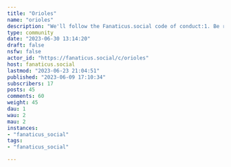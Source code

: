 ```yaml
---
title: "Orioles" 
name: "orioles"
description: "We'll follow the Fanaticus.social code of conduct:1. Be respectful; Remember the human on the other side of the computer! Trash-talking is ok (and even encouraged!) but don’t make things personal and don’t take things too far.2. Respect others’ privacy. Do not disclose personal information of others without their explicit consent.3. Say no to racism (and all other forms of discrimination, including on the basis of race, religion, gender, age, nationality, or disability)4. No self-promotion, ads, soliciting, or spamming5. No porn6. No brigading or targeted harassment of individuals# Looking for mods!---"
type: community
date: "2023-06-30 13:14:20"
draft: false
nsfw: false
actor_id: "https://fanaticus.social/c/orioles"
host: fanaticus.social
lastmod: "2023-06-23 21:04:51"
published: "2023-06-09 17:10:34"
subscribers: 17
posts: 45
comments: 60
weight: 45
dau: 1
wau: 2
mau: 2
instances:
- "fanaticus_social"
tags: 
- "fanaticus_social"

---
```


